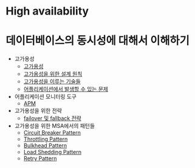 # High availability

# 데이터베이스의 동시성에 대해서 이해하기

- 고가용성
  - [고가용성](./고가용성.md)
  - [고가용성을 위한 설계 원칙](./고가용성을%20위한%20설계%20원칙.md)
  - [고가용성을 이루는 기술들](./고가용성을%20이루는%20기술들.md)
  - [어플리케이션에서 발생할 수 있는 문제](./어플리케이션에서%20발생할%20수%20있는%20문제.md)
- 어플리케이션 모니터링 도구
  - [APM](./APM.md)
- 고가용성을 위한 전략
  - [failover 및 fallback 전략](./failover%20및%20fallback%20전략.md)
- 고가용성을 위한 MSA에서의 패턴들
  - [Circuit Breaker Pattern](./Pattern%20for%20MSA/Circuit%20Breaker%20Pattern.md)
  - [Throttling Pattern](./Pattern%20for%20MSA/Throttling%20Pattern.md)
  - [Bulkhead Pattern](./Pattern%20for%20MSA/Bulkhead%20Pattern.md)
  - [Load Shedding Pattern](./Pattern%20for%20MSA/Load%20Shedding%20Pattern.md)
  - [Retry Pattern](./Pattern%20for%20MSA/Retry%20Pattern.md)
